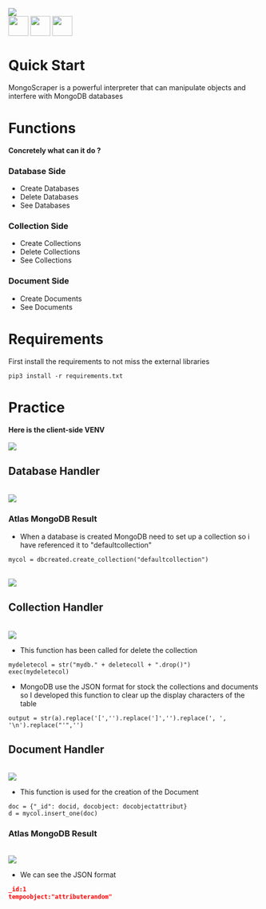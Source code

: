 <img src=/img/mongoscaper.png><br>
<img src="https://forthebadge.com/images/badges/built-with-love.svg" height="40" length="40"> <img src="https://forthebadge.com/images/badges/made-with-python.svg" height="40" length="40"> <img src="https://forthebadge.com/images/badges/fuck-it-ship-it.svg" height="40" length="40">
# Quick Start
MongoScraper is a powerful interpreter that can manipulate objects and interfere with MongoDB databases
# Functions
**Concretely what can it do ?**
### Database Side
* Create Databases
* Delete Databases
* See Databases
### Collection Side
* Create Collections
* Delete Collections 
* See Collections 
### Document Side
* Create Documents
* See Documents
# Requirements
First install the requirements to not miss the external libraries 
```py3
pip3 install -r requirements.txt
```
# Practice
**Here is the client-side VENV**<br>
<br><img src=/img/cli.gif><br>
## Database Handler
<br><img src=/img/db.gif><br>
### Atlas MongoDB Result
* When a database is created MongoDB need to set up a collection so i have referenced it to "defaultcollection"<br>
```py3
mycol = dbcreated.create_collection("defaultcollection")
```
<br><img src=/img/dbcreated.png><br>
## Collection Handler
<br><img src=/img/coll.gif><br>
* This function has been called for delete the collection<br>
```py3
mydeletecol = str("mydb." + deletecoll + ".drop()")
exec(mydeletecol)
```
* MongoDB use the JSON format for stock the collections and documents so I developed this function to clear up the display characters of the table<br>
```py3
output = str(a).replace('[','').replace(']','').replace(', ', '\n').replace("'",'')
```
## Document Handler
<br><img src=/img/doc.gif><br>
* This function is used for the creation of the Document<br>
```py3
doc = {"_id": docid, docobject: docobjectattribut}
d = mycol.insert_one(doc)
```
### Atlas MongoDB Result
<br><img src=/img/doccreated.png><br>
* We can see the JSON format
```json
_id:1
tempoobject:"attributerandom"
```
